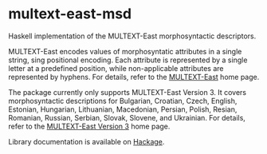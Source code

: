 multext-east-msd
================
  
Haskell implementation of the MULTEXT-East morphosyntactic descriptors.

MULTEXT-East encodes values of morphosyntatic attributes in a single string,
sing positional encoding. Each attribute is represented by a single letter at a
predefined position, while non-applicable attributes are represented by
hyphens. For details, refer to the [MULTEXT-East](http://nl.ijs.si/ME) home
page.

The package currently only supports MULTEXT-East Version 3.  It covers
morphosyntactic descriptions for Bulgarian, Croatian, Czech, English, Estonian,
Hungarian, Lithuanian, Macedonian, Persian, Polish, Resian, Romanian, Russian,
Serbian, Slovak, Slovene, and Ukrainian. For details, refer to the
[MULTEXT-East Version 3](http://nl.ijs.si/ME/V3/) home page.

Library documentation is available on
[Hackage](http://hackage.haskell.org/package/multext-east-msd).
